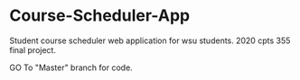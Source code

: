 # Course-Scheduler-App
Student course scheduler web application for wsu students. 
2020 cpts 355 final project.

GO To "Master" branch for code. 
